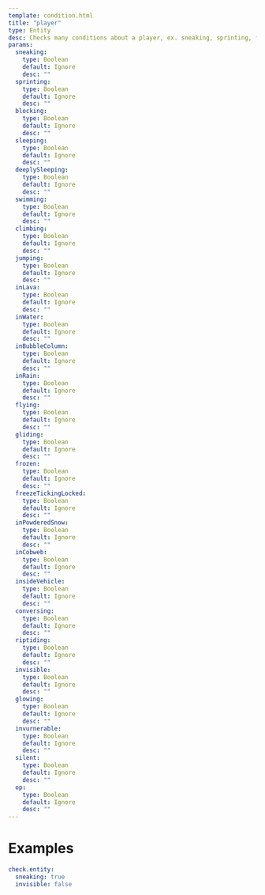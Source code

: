 ```yaml
---
template: condition.html
title: "player"
type: Entity
desc: Checks many conditions about a player, ex. sneaking, sprinting, flying...
params:
  sneaking:
    type: Boolean
    default: Ignore
    desc: ""
  sprinting:
    type: Boolean
    default: Ignore
    desc: ""
  blocking:
    type: Boolean
    default: Ignore
    desc: ""
  sleeping:
    type: Boolean
    default: Ignore
    desc: ""
  deeplySleeping:
    type: Boolean
    default: Ignore
    desc: ""
  swimming:
    type: Boolean
    default: Ignore
    desc: ""
  climbing:
    type: Boolean
    default: Ignore
    desc: ""
  jumping:
    type: Boolean
    default: Ignore
    desc: ""
  inLava:
    type: Boolean
    default: Ignore
    desc: ""
  inWater:
    type: Boolean
    default: Ignore
    desc: ""
  inBubbleColumn:
    type: Boolean
    default: Ignore
    desc: ""
  inRain:
    type: Boolean
    default: Ignore
    desc: ""
  flying:
    type: Boolean
    default: Ignore
    desc: ""
  gliding:
    type: Boolean
    default: Ignore
    desc: ""
  frozen:
    type: Boolean
    default: Ignore
    desc: ""
  freezeTickingLocked:
    type: Boolean
    default: Ignore
    desc: ""
  inPowderedSnow:
    type: Boolean
    default: Ignore
    desc: ""
  inCobweb:
    type: Boolean
    default: Ignore
    desc: ""
  insideVehicle:
    type: Boolean
    default: Ignore
    desc: ""
  conversing:
    type: Boolean
    default: Ignore
    desc: ""
  riptiding:
    type: Boolean
    default: Ignore
    desc: ""
  invisible:
    type: Boolean
    default: Ignore
    desc: ""
  glowing:
    type: Boolean
    default: Ignore
    desc: ""
  invurnerable:
    type: Boolean
    default: Ignore
    desc: ""
  silent:
    type: Boolean
    default: Ignore
    desc: ""
  op:
    type: Boolean
    default: Ignore
    desc: ""
---
```


# Examples

```yaml
check.entity:
  sneaking: true
  invisible: false
```
